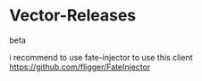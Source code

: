 # Vector-Releases

beta

i recommend to use fate-injector to use this client
https://github.com/fligger/FateInjector
